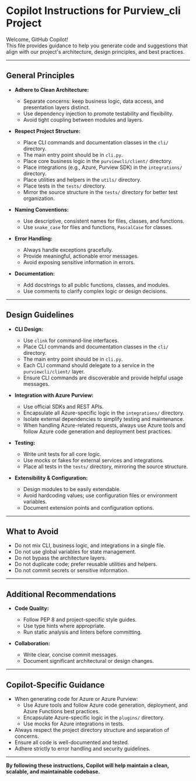 # Copilot Instructions for Purview_cli Project

Welcome, GitHub Copilot!  
This file provides guidance to help you generate code and suggestions that align with our project's architecture, design principles, and best practices.

---

## General Principles

- **Adhere to Clean Architecture:**  
    - Separate concerns: keep business logic, data access, and presentation layers distinct.
    - Use dependency injection to promote testability and flexibility.
    - Avoid tight coupling between modules and layers.

- **Respect Project Structure:**  
    - Place CLI commands and documentation classes in the `cli/` directory.
    - The main entry point should be in `cli.py`.
    - Place core business logic in the `purviewcli/client/` directory.
    - Place integrations (e.g., Azure, Purview SDK) in the `integrations/` directory.
    - Place utilities and helpers in the `utils/` directory.
    - Place tests in the `tests/` directory.
    - Mirror the source structure in the `tests/` directory for better test organization.

- **Naming Conventions:**  
    - Use descriptive, consistent names for files, classes, and functions.
    - Use `snake_case` for files and functions, `PascalCase` for classes.

- **Error Handling:**  
    - Always handle exceptions gracefully.
    - Provide meaningful, actionable error messages.
    - Avoid exposing sensitive information in errors.

- **Documentation:**  
    - Add docstrings to all public functions, classes, and modules.
    - Use comments to clarify complex logic or design decisions.

---

## Design Guidelines

- **CLI Design:**  
    - Use `clink` for command-line interfaces.
    - Place CLI commands and documentation classes in the `cli/` directory.
    - The main entry point should be in `cli.py`.
    - Each CLI command should delegate to a service in the `purviewcli/client/` layer.
    - Ensure CLI commands are discoverable and provide helpful usage messages.

- **Integration with Azure Purview:**  
    - Use official SDKs and REST APIs.
    - Encapsulate all Azure-specific logic in the `integrations/` directory.
    - Isolate external dependencies to simplify testing and maintenance.
    - When handling Azure-related requests, always use Azure tools and follow Azure code generation and deployment best practices.

- **Testing:**  
    - Write unit tests for all core logic.
    - Use mocks or fakes for external services and integrations.
    - Place all tests in the `tests/` directory, mirroring the source structure.

- **Extensibility & Configuration:**  
    - Design modules to be easily extendable.
    - Avoid hardcoding values; use configuration files or environment variables.
    - Document extension points and configuration options.

---

## What to Avoid

- Do not mix CLI, business logic, and integrations in a single file.
- Do not use global variables for state management.
- Do not bypass the architecture layers.
- Do not duplicate code; prefer reusable utilities and helpers.
- Do not commit secrets or sensitive information.

---

## Additional Recommendations

- **Code Quality:**  
    - Follow PEP 8 and project-specific style guides.
    - Use type hints where appropriate.
    - Run static analysis and linters before committing.

- **Collaboration:**  
    - Write clear, concise commit messages.
    - Document significant architectural or design changes.

---

## Copilot-Specific Guidance

- When generating code for Azure or Azure Purview:
    - Use Azure tools and follow Azure code generation, deployment, and Azure Functions best practices.
    - Encapsulate Azure-specific logic in the `plugins/` directory.
    - Use mocks for Azure integrations in tests.
- Always respect the project directory structure and separation of concerns.
- Ensure all code is well-documented and tested.
- Adhere strictly to error handling and security guidelines.

---

**By following these instructions, Copilot will help maintain a clean, scalable, and maintainable codebase.**